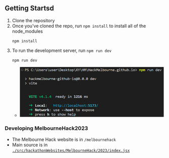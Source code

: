 ## Getting Startsd
1. Clone the repository
2. Once you've cloned the repo, run `npm install` to install all of the node_modules
    ```
    npm install
    ```
3. To run the development server, run `npm run dev`
    ```
    npm run dev
    ```
    * ![](./doc/2023-03-30-21-54-26.png)

### Developing MelbourneHack2023
* The Melbourne Hack website is in `/melbournehack`
* Main source is in [`./src/hackathonWebsites/MelbourneHack/2023/index.jsx`](./src/hackathonWebsites/MelbourneHack/2023/index.jsx)
